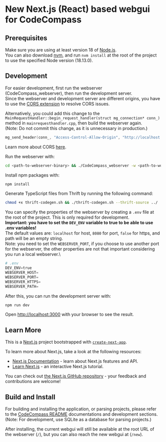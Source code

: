 # New Next.js (React) based webgui for CodeCompass

## Prerequisites

Make sure you are using at least version 18 of [Node.js](https://nodejs.org/en/).\
You can also download [nvm](https://github.com/nvm-sh/nvm), and run `nvm install` at the root of the project to use the specified Node version (18.13.0).

## Development

For easier development, first run the webserver (CodeCompass_webserver), then run the development server.\
Since the webserver and development server are different origins, you have to use the [CORS extension](https://chrome.google.com/webstore/detail/allow-cors-access-control/lhobafahddgcelffkeicbaginigeejlf?hl=en) to resolve CORS issues.

Alternatively, you could add this change to the `MainRequestHandler::begin_request_handler(struct mg_connection* conn_)` method in `mainrequesthandler.cpp`, then build the webserver again.\
(Note: Do not commit this change, as it is unnecessary in production.)

```c
mg_send_header(conn_, "Access-Control-Allow-Origin", "http://localhost:3000");
```

Learn more about CORS [here](https://www.moesif.com/blog/technical/cors/Authoritative-Guide-to-CORS-Cross-Origin-Resource-Sharing-for-REST-APIs/).

Run the webserver with:

```bash
cd <path-to-webserver-binary> && ./CodeCompass_webserver -w <path-to-workspace-folder> -p <port>
```

Install npm packages with:

```bash
npm install
```

Generate TypeScript files from Thrift by running the following command:

```bash
chmod +x thrift-codegen.sh && ./thrift-codegen.sh --thrift-source ../
```

You can specify the properties of the webserver by creating a `.env` file at the root of the project. This is only required for development.\
**Important: you have to set the `DEV_ENV` variable to true to be able to use .env variables!**\
The default values are: `localhost` for host, `8080` for port, `false` for https, and path will be an empty string.\
Note: you need to set the `WEBSERVER_PORT`, if you choose to use another port for the webserver, the other properties are not that important considering you run a local webserver.\

```py
# .env
DEV_ENV=true
WEBSERVER_HOST=
WEBSERVER_PORT=
WEBSERVER_HTTPS=
WEBSERVER_PATH=
```

After this, you can run the development server with:

```bash
npm run dev
```

Open [http://localhost:3000](http://localhost:3000) with your browser to see the result.

## Learn More

This is a [Next.js](https://nextjs.org/) project bootstrapped with [`create-next-app`](https://github.com/vercel/next.js/tree/canary/packages/create-next-app).

To learn more about Next.js, take a look at the following resources:

- [Next.js Documentation](https://nextjs.org/docs) - learn about Next.js features and API.
- [Learn Next.js](https://nextjs.org/learn) - an interactive Next.js tutorial.

You can check out [the Next.js GitHub repository](https://github.com/vercel/next.js/) - your feedback and contributions are welcome!

## Build and Install

For building and installing the application, or parsing projects, please refer to the [CodeCompass README](/README.md) documentations and development sections.\
(Note: For development, use SQLite as a database for parsing projects.)

After installing, the current webgui will still be available at the root URL of the webserver (`/`), but you can also reach the new webgui at (`/new`).
